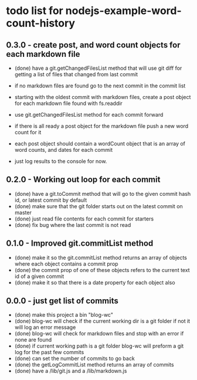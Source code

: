 # todo list for nodejs-example-word-count-history

## 0.3.0 - create post, and word count objects for each markdown file
* (done) have a git.getChangedFilesList method that will use git diff for getting a list of files that changed from last commit
* if no markdown files are found go to the next commit in the commit list
* starting with the oldest commit with markdown files, create a post object for each markdown file found with fs.readdir
* use git.getChangedFilesList method for each commit forward

* if there is all ready a post object for the markdown file push a new word count for it
* each post object should contain a wordCount object that is an array of word counts, and dates for each commit
* just log results to the console for now.

## 0.2.0 - Working out loop for each commit
* (done) have a git.toCommit method that will go to the given commit hash id, or latest commit by default
* (done) make sure that the git folder starts out on the latest commit on master
* (done) just read file contents for each commit for starters
* (done) fix bug where the last commit is not read

## 0.1.0 - Improved git.commitList method
* (done) make it so the git.commitList method returns an array of objects where each object contains a commit prop
* (done) the commit prop of one of these objects refers to the current text id of a given commit
* (done) make it so that there is a date property for each object also

## 0.0.0 - just get list of commits
* (done) make this project a bin "blog-wc"
* (done) blog-wc will check if the current working dir is a git folder if not it will log an error message
* (done) blog-wc will check for markdown files and stop with an error if none are found
* (done) if current working path is a git folder blog-wc will preform a git log for the past few commits
* (done) can set the number of commits to go back
* (done) the getLogCommitList method returns an array of commits
* (done) have a /lib/git.js and a /lib/markdown.js
